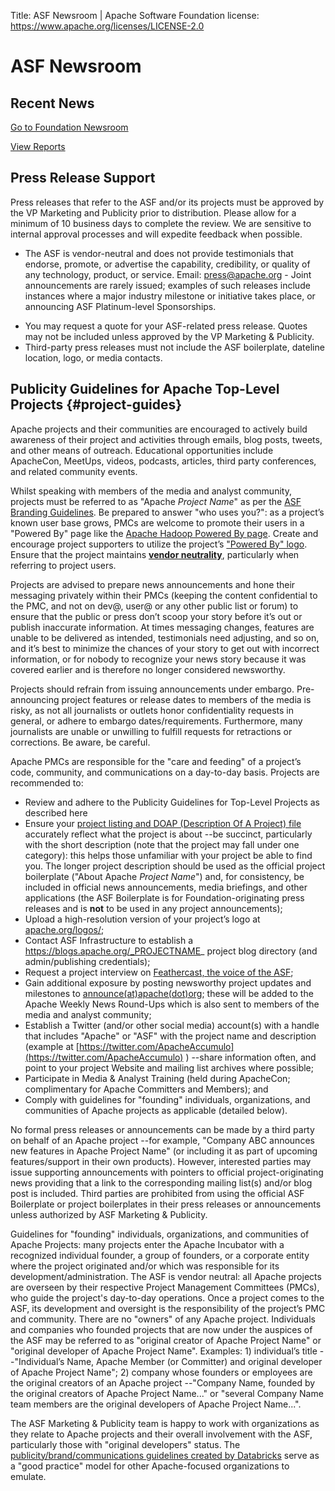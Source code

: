 Title: ASF Newsroom | Apache Software Foundation
license: https://www.apache.org/licenses/LICENSE-2.0

# ASF Newsroom

## Recent News 
<p><a class="btn btn-default mx-10" href="https://news.apache.org/" role="button">Go to Foundation Newsroom</a>
<p><a class="btn btn-default mx-10" href="/foundation/reports.html" role="button">View Reports</a>

## Press Release Support 
Press releases that refer to the ASF and/or its projects must be approved by the VP Marketing and Publicity prior to distribution. Please allow for a minimum of 10 business days to complete the review. We are sensitive to internal approval processes and will expedite feedback when possible. 
- The ASF is vendor-neutral and does not provide testimonials that endorse, promote, or advertise the capability, credibility, or quality of any technology, product, or service. Email: press@apache.org  - Joint announcements are rarely issued; examples of such releases include instances where a major industry milestone or initiative takes place, or announcing ASF Platinum-level Sponsorships. 
  
* You may request a quote for your ASF-related press release. Quotes may not be included unless approved by the VP Marketing & Publicity. 
* Third-party press releases must not include the ASF boilerplate, dateline location, logo, or media contacts.

## Publicity Guidelines for Apache Top-Level Projects  {#project-guides}

Apache projects and their communities are encouraged to actively build awareness of their project and activities through emails, blog posts, tweets, and other means of outreach. Educational opportunities include ApacheCon, MeetUps, videos, podcasts, articles, third party conferences, and related community events.

Whilst speaking with members of the media and analyst community, projects must be referred to as "Apache _Project Name_" as per the [ASF Branding Guidelines](/foundation/marks/#guidelines). Be prepared to answer "who uses you?": as a project’s known user base grows, PMCs are welcome to promote their users in a "Powered By" page like the [Apache Hadoop Powered By page](https://cwiki.apache.org/confluence/display/hadoop2/PoweredBy).  Create and encourage project supporters to utilize the project’s ["Powered By" logo](/foundation/press/kit/#poweredby). Ensure that the project maintains [**vendor neutrality**](/press/media.html#interviews), particularly when referring to project users.

Projects are advised to prepare news announcements and hone their messaging privately within their PMCs (keeping the content confidential to the PMC, and not on dev@, user@ or any other public list or forum) to ensure that the public or press don’t scoop your story before it’s out or publish inaccurate information. At times messaging changes, features are unable to be delivered as intended, testimonials need adjusting, and so on, and it’s best to minimize the chances of your story to get out with incorrect information, or for nobody to recognize your news story because it was covered earlier and is therefore no longer considered newsworthy.

Projects should refrain from issuing announcements under embargo. Pre-announcing project features or release dates to members of the media is risky, as not all journalists or outlets honor confidentiality requests in general, or adhere to embargo dates/requirements. Furthermore, many journalists are unable or unwilling to fulfill requests for retractions or corrections. Be aware, be careful.

Apache PMCs are responsible for the "care and feeding" of a project’s code, community, and communications on a day-to-day basis. Projects are recommended to:


- Review and adhere to the Publicity Guidelines for Top-Level Projects as described here
- Ensure your [project listing and DOAP (Description Of A Project) file](https://projects.apache.org/) accurately reflect what the project is about --be succinct, particularly with the short description (note that the project may fall under one category): this helps those unfamiliar with your project be able to find you. The longer project description should be used as the official project boilerplate ("About Apache _Project Name_") and, for consistency, be included in official news announcements, media briefings, and other applications (the ASF Boilerplate is for Foundation-originating press releases and is **not** to be used in any project announcements);
- Upload a high-resolution version of your project’s logo at [apache.org/logos/](/logos/);
- Contact ASF Infrastructure to establish a https://blogs.apache.org/_PROJECTNAME_ project blog directory (and admin/publishing credentials);
- Request a project interview on [Feathercast, the voice of the ASF](https://feathercast.apache.org/);
- Gain additional exposure by posting newsworthy project updates and milestones to [announce(at)apache(dot)org](/foundation/mailinglists.html#foundation-announce); these will be added to the Apache Weekly News Round-Ups which is also sent to members of the media and analyst community;
- Establish a Twitter (and/or other social media) account(s) with a handle that includes "Apache" or "ASF" with the project name and description (example at [https://twitter.com/ApacheAccumulo](https://twitter.com/ApacheAccumulo) ) --share information often, and point to your project Website and mailing list archives where possible; 
- Participate in Media & Analyst Training (held during ApacheCon; complimentary for Apache Committers and Members); and
- Comply with guidelines for "founding" individuals, organizations, and communities of Apache projects as applicable (detailed below).

No formal press releases or announcements can be made by a third party on behalf of an Apache project --for example, "Company ABC announces new features in Apache Project Name" (or including it as part of upcoming features/support in their own products). However, interested parties may issue supporting announcements with pointers to official project-originating news providing that a link to the corresponding mailing list(s) and/or blog post is included. Third parties are prohibited from using the official ASF Boilerplate or project boilerplates in their press releases or announcements unless authorized by ASF Marketing & Publicity.

Guidelines for "founding" individuals, organizations, and communities of Apache Projects: many projects enter the Apache Incubator with a recognized individual founder, a group of founders, or a corporate entity where the project originated and/or which was responsible for its development/administration. The ASF is vendor neutral: all Apache projects are overseen by their respective Project Management Committees (PMCs), who guide the project's day-to-day operations. Once a project comes to the ASF, its development and oversight is the responsibility of the project’s PMC and community. There are no "owners" of any Apache project. Individuals and companies who founded projects that are now under the auspices of the ASF may be referred to as "original creator of Apache Project Name" or "original developer of Apache Project Name". Examples: 1) individual’s title --"Individual’s Name, Apache Member (or Committer) and original developer of Apache Project Name"; 2) company whose founders or employees are the original creators of an Apache project --"Company Name, founded by the original creators of Apache Project Name..." or "several Company Name team members are the original developers of Apache Project Name...". 

The ASF Marketing & Publicity team is happy to work with organizations as they relate to Apache projects and their overall involvement with the ASF, particularly those with "original developers" status. The [publicity/brand/communications guidelines created by Databricks](/foundation/press/Project-PR-BrandGuidelines.pdf) serve as a "good practice" model for other Apache-focused organizations to emulate.
